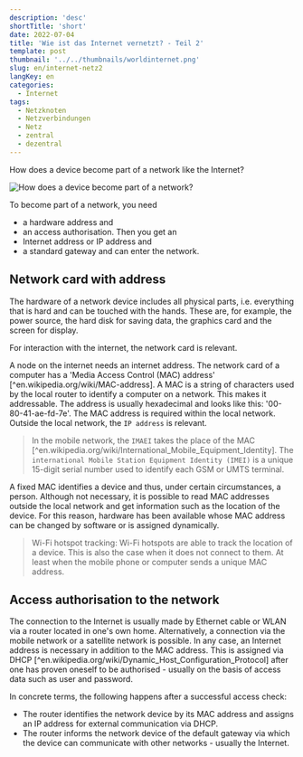 ```yaml
---
description: 'desc'
shortTitle: 'short'
date: 2022-07-04
title: 'Wie ist das Internet vernetzt? - Teil 2'
template: post
thumbnail: '../../thumbnails/worldinternet.png'
slug: en/internet-netz2
langKey: en
categories:
  - Internet
tags:
  - Netzknoten
  - Netzverbindungen
  - Netz
  - zentral
  - dezentral
---
```



How does a device become part of a network like the Internet? 

![How does a device become part of a network?](/images/1b.en.png)

To become part of a network, you need 
- a hardware address and 
- an access authorisation.
Then you get an 
- Internet address or IP address and 
- a standard gateway
and can enter the network.

## Network card with address

The hardware of a network device includes all physical parts, i.e. everything that is hard and can be touched with the hands. These are, for example, the power source, the hard disk for saving data, the graphics card and the screen for display. 

For interaction with the internet, the network card is relevant.

A node on the internet needs an internet address. The network card of a computer has a 'Media Access Control (MAC) address' [^en.wikipedia.org/wiki/MAC-address]. A MAC is a string of characters used by the local router to identify a computer on a network. This makes it addressable. The address is usually hexadecimal and looks like this: '00-80-41-ae-fd-7e'. The MAC address is required within the local network. Outside the local network, the `IP address` is relevant. 

> In the mobile network, the `IMAEI` takes the place of the MAC [^en.wikipedia.org/wiki/International_Mobile_Equipment_Identity]. The `international Mobile Station Equipment Identity (IMEI)` is a unique 15-digit serial number used to identify each GSM or UMTS terminal.

A fixed MAC identifies a device and thus, under certain circumstances, a person. Although not necessary, it is possible to read MAC addresses outside the local network and get information such as the location of the device. For this reason, hardware has been available whose MAC address can be changed by software or is assigned dynamically. 

> Wi-Fi hotspot tracking: Wi-Fi hotspots are able to track the location of a device. This is also the case when it does not connect to them. At least when the mobile phone or computer sends a unique MAC address.

## Access authorisation to the network

The connection to the Internet is usually made by Ethernet cable or WLAN via a router located in one's own home. Alternatively, a connection via the mobile network or a satellite network is possible. In any case, an Internet address is necessary in addition to the MAC address. This is assigned via DHCP [^en.wikipedia.org/wiki/Dynamic_Host_Configuration_Protocol] after one has proven oneself to be authorised - usually on the basis of access data such as user and password. 

In concrete terms, the following happens after a successful access check:
- The router identifies the network device by its MAC address and assigns an IP address for external communication via DHCP.
- The router informs the network device of the default gateway via which the device can communicate with other networks - usually the Internet.

